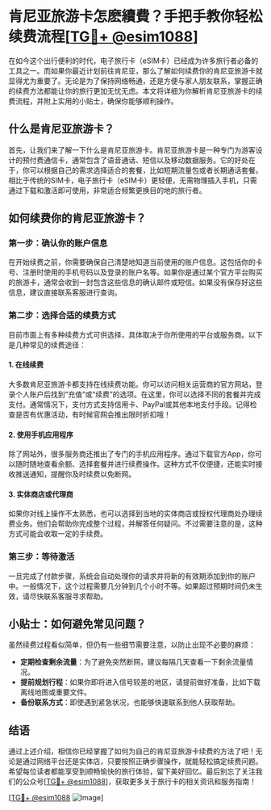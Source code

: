 # 肯尼亚旅游卡怎麽續費？手把手教你轻松续费流程[[TG💪+ @esim1088](https://t.me/s/esim1088)]

在如今这个出行便利的时代，电子旅行卡（eSIM卡）已经成为许多旅行者必备的工具之一。而如果你最近计划前往肯尼亚，那么了解如何续费你的肯尼亚旅游卡就显得尤为重要了。无论是为了保持网络畅通，还是方便与家人朋友联系，掌握正确的续费方法都能让你的旅行更加无忧无虑。本文将详细为你解析肯尼亚旅游卡的续费流程，并附上实用的小贴士，确保你能够顺利操作。

## 什么是肯尼亚旅游卡？

首先，让我们来了解一下什么是肯尼亚旅游卡。肯尼亚旅游卡是一种专门为游客设计的预付费通信卡，通常包含了语音通话、短信以及移动数据服务。它的好处在于，你可以根据自己的需求选择适合的套餐，比如短期流量包或者长期通话套餐。相比于传统的SIM卡，电子旅行卡（eSIM卡）更轻便，无需物理插入手机，只需通过下载和激活即可使用，非常适合频繁更换目的地的旅行者。

## 如何续费你的肯尼亚旅游卡？

### 第一步：确认你的账户信息

在开始续费之前，你需要确保自己清楚地知道当前使用的账户信息。这包括你的卡号、注册时使用的手机号码以及登录的账户名等。如果你是通过某个官方平台购买的旅游卡，通常会收到一封包含这些信息的确认邮件或短信。如果没有保存好这些信息，建议直接联系客服进行查询。

### 第二步：选择合适的续费方式

目前市面上有多种续费方式可供选择，具体取决于你所使用的平台或服务商。以下是几种常见的续费途径：

#### 1. 在线续费

大多数肯尼亚旅游卡都支持在线续费功能。你可以访问相关运营商的官方网站，登录个人账户后找到“充值”或“续费”的选项。在这里，你可以选择不同的套餐并完成支付。通常情况下，支付方式支持信用卡、PayPal或其他本地支付手段。记得检查是否有优惠活动，有时候官网会推出限时折扣哦！

#### 2. 使用手机应用程序

除了网站外，很多服务商还推出了专门的手机应用程序。通过下载官方App，你可以随时随地查看余额、选择套餐并进行续费操作。这种方式不仅便捷，还能实时接收推送通知，提醒你及时续费以免断网。

#### 3. 实体商店或代理商

如果你对线上操作不太熟悉，也可以选择到当地的实体商店或授权代理商处办理续费业务。他们会帮助你完成整个过程，并解答任何疑问。不过需要注意的是，这种方式可能会收取一定的手续费。

### 第三步：等待激活

一旦完成了付款步骤，系统会自动处理你的请求并将新的有效期添加到你的账户中。一般情况下，这个过程需要几分钟到几个小时不等。如果超过预期时间仍未生效，请尽快联系客服寻求帮助。

## 小贴士：如何避免常见问题？

虽然续费过程看似简单，但仍有一些细节需要注意，以防止出现不必要的麻烦：

- **定期检查剩余流量**：为了避免突然断网，建议每隔几天查看一下剩余流量情况。
- **提前规划行程**：如果你即将进入信号较差的地区，请提前做好准备，比如下载离线地图或重要文件。
- **备份联系方式**：即使遇到紧急状况，也能够快速联系到他人获取帮助。

## 结语

通过上述介绍，相信你已经掌握了如何为自己的肯尼亚旅游卡续费的方法了吧！无论是通过网络平台还是实体店，只要按照正确步骤操作，就能轻松搞定续费问题。希望每位读者都能享受到顺畅愉快的旅行体验，留下美好回忆。最后别忘了关注我们的公众号[[TG💪+ @esim1088](https://t.me/s/esim1088)]，获取更多关于旅行卡的相关资讯和服务指南！

[[TG💪+ @esim1088](https://t.me/s/esim1088) ![Image](https://i.postimg.cc/4NQfJmqS/Snipaste-2025-05-13-00-14-12.png)]